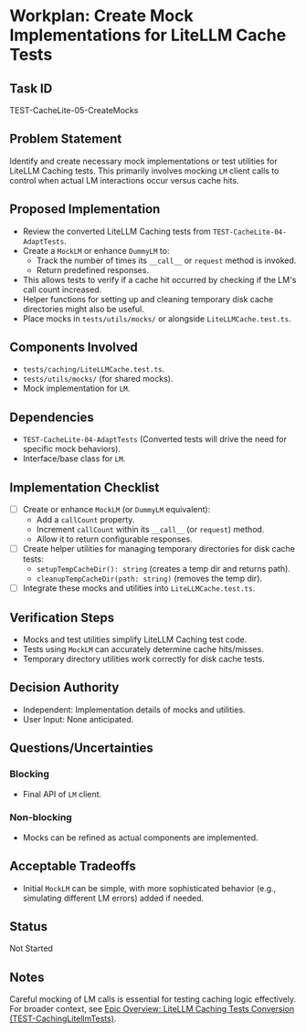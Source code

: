 # Workplan: Create Mock Implementations for LiteLLM Cache Tests

## Task ID
TEST-CacheLite-05-CreateMocks

## Problem Statement
Identify and create necessary mock implementations or test utilities for LiteLLM Caching tests. This primarily involves mocking `LM` client calls to control when actual LM interactions occur versus cache hits.

## Proposed Implementation
- Review the converted LiteLLM Caching tests from `TEST-CacheLite-04-AdaptTests`.
- Create a `MockLM` or enhance `DummyLM` to:
    - Track the number of times its `__call__` or `request` method is invoked.
    - Return predefined responses.
- This allows tests to verify if a cache hit occurred by checking if the LM's call count increased.
- Helper functions for setting up and cleaning temporary disk cache directories might also be useful.
- Place mocks in `tests/utils/mocks/` or alongside `LiteLLMCache.test.ts`.

## Components Involved
- `tests/caching/LiteLLMCache.test.ts`.
- `tests/utils/mocks/` (for shared mocks).
- Mock implementation for `LM`.

## Dependencies
- `TEST-CacheLite-04-AdaptTests` (Converted tests will drive the need for specific mock behaviors).
- Interface/base class for `LM`.

## Implementation Checklist
- [ ] Create or enhance `MockLM` (or `DummyLM` equivalent):
    - Add a `callCount` property.
    - Increment `callCount` within its `__call__` (or `request`) method.
    - Allow it to return configurable responses.
- [ ] Create helper utilities for managing temporary directories for disk cache tests:
    - `setupTempCacheDir(): string` (creates a temp dir and returns path).
    - `cleanupTempCacheDir(path: string)` (removes the temp dir).
- [ ] Integrate these mocks and utilities into `LiteLLMCache.test.ts`.

## Verification Steps
- Mocks and test utilities simplify LiteLLM Caching test code.
- Tests using `MockLM` can accurately determine cache hits/misses.
- Temporary directory utilities work correctly for disk cache tests.

## Decision Authority
- Independent: Implementation details of mocks and utilities.
- User Input: None anticipated.

## Questions/Uncertainties
### Blocking
- Final API of `LM` client.

### Non-blocking
- Mocks can be refined as actual components are implemented.

## Acceptable Tradeoffs
- Initial `MockLM` can be simple, with more sophisticated behavior (e.g., simulating different LM errors) added if needed.

## Status
Not Started

## Notes
Careful mocking of LM calls is essential for testing caching logic effectively.
For broader context, see [Epic Overview: LiteLLM Caching Tests Conversion (TEST-CachingLitellmTests)](../../docs/planning/workplans/TEST-CachingLitellmTests.md).